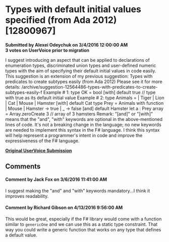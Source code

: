 # Types with default initial values specified (from Ada 2012) [12800967] #

**Submitted by Alexei Odeychuk on 3/4/2016 12:00:00 AM**  
**3 votes on UserVoice prior to migration**  

I suggest introducing an aspect that can be applied to declarations of enumeration types, discriminated union types and user-defined numeric types with the aim of specifying their default initial values in code easily.
This suggestion is an extension of my previous suggestion:
Types with predicates to create subtypes easily (from Ada 2012)
Please see it for more details:
/archive/suggestion-12564486-types-with-predicates-to-create-subtypes-easily-f
Example # 1:
type OK = bool [with] default true // type with true as its default initial value
Example # 2:
type Animals =
| Tiger
| Lion
| Cat
| Mouse
| Hamster
[with] default Cat
type Prey = Animals
with function
| Mouse
| Hamster -> true
| _ -> false
[and] default Hamster
let a : Prey array = Array.zeroCreate 3 // array of 3 hamsters
Remark: "[and]" or "[with]" means that the "and", "with" keywords are optional in the above-mentioned lines of code.
It's not a breaking change in the language; no new keywords are needed to implement this syntax in the F# language. I think this syntax will help represent a programmer's intent in code and improve the expressiveness of the F# language.



**[Original UserVoice Submission](https://fslang.uservoice.com/forums/245727-f-language/suggestions/12800967)**


## Comments ##


#### Comment by Jack Fox on 3/6/2016 11:41:00 AM ####
I suggest making the "and" and "with" keywords mandatory...I think it improves readability.


#### Comment by Richard Gibson on 4/13/2016 9:56:00 AM ####
This would be great, especially if the F# library would come with a function similar to `genericOne` and we can use this as a static type constraint.
That way you could write a generic function that works on any type that defines a default value.

